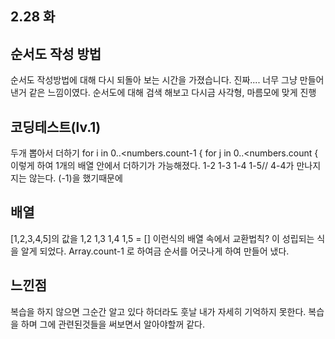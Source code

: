 ## 2.28 화

## 순서도 작성 방법
순서도 작성방법에 대해  다시 되돌아 보는 시간을 가졌습니다.
진짜.... 너무 그냥 만들어낸거 같은 느낌이였다.
순서도에 대해 검색 해보고 다시금 사각형, 마름모에 맞게 진행

## 코딩테스트(lv.1)
두개 뽑아서 더하기
for i in 0..<numbers.count-1 {
for j in 0..<numbers.count {
이렇게 하여 1개의 배열 안에서 더하기가 가능해졌다.
1-2 1-3 1-4 1-5// 4-4가 만나지지는 않는다. (-1)을 했기때문에
## 배열
[1,2,3,4,5]의 값을 1,2 1,3 1,4 1,5 = []
이런식의 배열 속에서 교환법칙? 이 성립되는 식을 알게 되었다.
Array.count-1 로 하여금 순서를 어긋나게 하여 만들어 냈다.

## 느낀점
복습을 하지 않으면 그순간 알고 있다 하더라도 훗날 내가 자세히 기억하지 못한다.
복습을 하며 그에 관련된것들을 써보면서 알아야할꺼 같다.
